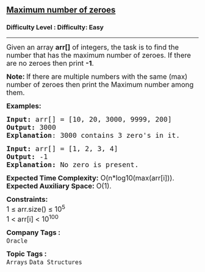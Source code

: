 <h2><a href="https://www.geeksforgeeks.org/problems/maximum-number-of-zeroes4048/1?page=2&company=Oracle&sortBy=submissions">Maximum number of zeroes</a></h2><h3>Difficulty Level : Difficulty: Easy</h3><hr><div class="problems_problem_content__Xm_eO"><p><span style="font-size: 18px;">Given an array <strong>arr[]</strong> of integers, the task is to find the number that has the maximum number of zeroes. If there are no zeroes then print <strong>-1</strong>.</span></p>
<p><span style="font-size: 18px;"><strong>Note: </strong>If there are multiple numbers with the same (max) number of zeroes then print the Maximum number among them.</span></p>
<p><span style="font-size: 18px;"><strong>Examples:</strong></span></p>
<pre><span style="font-size: 18px;"><strong>Input: </strong>arr[] = [10, 20, 3000, 9999, 200]
<strong>Output:</strong> 3000
<strong>Explanation</strong>: 3000 contains 3 zero's in it.
</span></pre>
<pre><span style="font-size: 18px;"><strong>Input: </strong>arr[] = [1, 2, 3, 4]
<strong>Output: </strong>-1
<strong>Explanation:</strong> No zero is present.</span></pre>
<p><span style="font-size: 18px;"><strong>Expected Time Complexity:</strong> O(n*log10(max(arr[i])).&nbsp;<br><strong>Expected Auxiliary Space:</strong> O(1).</span></p>
<p><span style="font-size: 18px;"><strong>Constraints:</strong><br>1 ≤ arr.size() ≤ 10<sup>5</sup><br>1 &lt; arr[i] &lt; 10<sup>100</sup></span></p></div><p><span style=font-size:18px><strong>Company Tags : </strong><br><code>Oracle</code>&nbsp;<br><p><span style=font-size:18px><strong>Topic Tags : </strong><br><code>Arrays</code>&nbsp;<code>Data Structures</code>&nbsp;